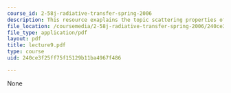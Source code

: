 ```yaml
---
course_id: 2-58j-radiative-transfer-spring-2006
description: This resource exaplains the topic scattering properties of particulates.
file_location: /coursemedia/2-58j-radiative-transfer-spring-2006/240ce3f25ff75f15129b11ba4967f486_lecture9.pdf
file_type: application/pdf
layout: pdf
title: lecture9.pdf
type: course
uid: 240ce3f25ff75f15129b11ba4967f486

---
```

None